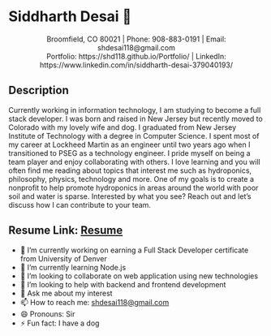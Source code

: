 
# Siddharth Desai 👋

<p align="center"> Broomfield, CO 80021 | Phone: 908-883-0191 | Email: shdesai118@gmail.com
  <br/>
Portfolio: https://shd118.github.io/Portfolio/ | LinkedIn: https://www.linkedin.com/in/siddharth-desai-379040193/ </p>

## Description

Currently working in information technology, I am studying to become a full stack developer. I was born and raised in New Jersey but recently moved to Colorado with my lovely wife and dog. I graduated from New Jersey Institute of Technology with a degree in Computer Science. I spent most of my career at Lockheed Martin as an engineer until two years ago when I transitioned to PSEG as a technology engineer.
I pride myself on being a team player and enjoy collaborating with others. I love learning and you will often find me reading about topics that interest me such as hydroponics, philosophy, physics, technology and more. One of my goals is to create a nonprofit to help promote hydroponics in areas around the world with poor soil and water is sparse.
Interested by what you see? Reach out and let’s discuss how I can contribute to your team.

## Resume Link: [Resume](https://docs.google.com/document/d/1Ij2VfBNSyzIZ9crEK5QgT4pa1x6CXntlaTtKN9yqx_M/edit?usp=sharing)


- 🔭 I’m currently working on earning a Full Stack Developer certificate from University of Denver
- 🌱 I’m currently learning Node.js
- 👯 I’m looking to collaborate on web application using new technologies
- 🤔 I’m looking to help with backend and frontend development 
- 💬 Ask me about my interest
- 📫 How to reach me: shdesai118@gmail.com
- 😄 Pronouns: Sir
- ⚡ Fun fact: I have a dog
